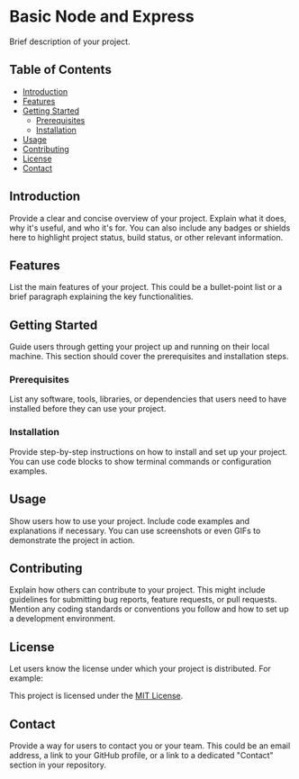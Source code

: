 # Basic Node and Express

Brief description of your project.

## Table of Contents

- [Introduction](#introduction)
- [Features](#features)
- [Getting Started](#getting-started)
  - [Prerequisites](#prerequisites)
  - [Installation](#installation)
- [Usage](#usage)
- [Contributing](#contributing)
- [License](#license)
- [Contact](#contact)

## Introduction

Provide a clear and concise overview of your project. Explain what it does, why it's useful, and who it's for. You can also include any badges or shields here to highlight project status, build status, or other relevant information.

## Features

List the main features of your project. This could be a bullet-point list or a brief paragraph explaining the key functionalities.

## Getting Started

Guide users through getting your project up and running on their local machine. This section should cover the prerequisites and installation steps.

### Prerequisites

List any software, tools, libraries, or dependencies that users need to have installed before they can use your project.

### Installation

Provide step-by-step instructions on how to install and set up your project. You can use code blocks to show terminal commands or configuration examples.

## Usage

Show users how to use your project. Include code examples and explanations if necessary. You can use screenshots or even GIFs to demonstrate the project in action.

## Contributing

Explain how others can contribute to your project. This might include guidelines for submitting bug reports, feature requests, or pull requests. Mention any coding standards or conventions you follow and how to set up a development environment.

## License

Let users know the license under which your project is distributed. For example:

This project is licensed under the [MIT License](LICENSE).

## Contact

Provide a way for users to contact you or your team. This could be an email address, a link to your GitHub profile, or a link to a dedicated "Contact" section in your repository.

